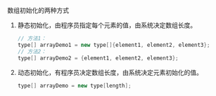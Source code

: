 数组初始化的两种方式

1. 静态初始化，由程序员指定每个元素的值，由系统决定数组长度。

   ~~~java
   // 方法1：
   type[] arrayDemo1 = new type[]{element1, element2, element3};
   // 方法2：
   type[] arrayDemo2 = {element1, element2, element3};
   ~~~

   

2. 动态初始化，有程序员决定数组长度，由系统决定元素初始化的值。

   ~~~java
   type[] arrayDemo = new type[length];
   ~~~

   